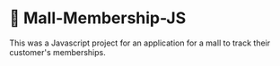# 🛒 Mall-Membership-JS
This was a Javascript project for an application for a mall to track their customer's memberships.
